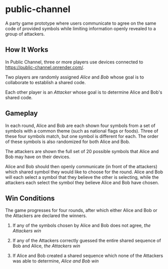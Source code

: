 # public-channel
A party game prototype where users communicate to agree on the same code of provided symbols while limiting information openly revealed to a group of attackers.

## How It Works
In Public Channel, three or more players use devices connected to https://public-channel.onrender.com/.

Two players are randomly assigned *Alice* and *Bob* whose goal is to collaborate to establish a shared code.

Each other player is an *Attacker* whose goal is to determine Alice and Bob's shared code.

## Gameplay
In each round, Alice and Bob are each shown four symbols from a set of symbols with a common theme (such as national flags or foods). Three of these four symbols match, but one symbol is different for each. The order of these symbols is also randomized for both Alice and Bob.

The attackers are shown the full set of 20 possible symbols that Alice and Bob may have on their devices.

Alice and Bob should then openly communicate (in front of the attackers) which shared symbol they would like to choose for the round. Alice and Bob will each select a symbol that they believe the other is selecting, while the attackers each select the symbol they believe Alice and Bob have chosen.

## Win Conditions
The game progresses for four rounds, after which either Alice and Bob or the Attackers are declared the winners.

1. If any of the symbols chosen by Alice and Bob does not agree, *the Attackers win*

2. If any of the Attackers correctly guessed the entire shared sequence of Bob and Alice, *the Attackers win*

3. If Alice and Bob created a shared sequence which none of the Attackers was able to determine, *Alice and Bob win*
